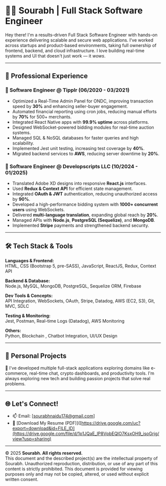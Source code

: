 # 👨‍💻 Sourabh | Full Stack Software Engineer

Hey there! I'm a results-driven Full Stack Software Engineer with hands-on experience delivering scalable and secure web applications. I've worked across startups and product-based environments, taking full ownership of frontend, backend, and cloud infrastructure. I love building real-time systems and UI that doesn't just work — it *wows*.

---

## 🚀 Professional Experience

### 💼 Software Engineer @ Tipplr (06/2020 - 03/2021)
- Optimized a Real-Time Admin Panel for ONDC, improving transaction speed by **30%** and enhancing seller-buyer engagement.
- Automated financial reporting using cron jobs, reducing manual efforts by **70%** for 500+ merchants.
- Integrated React Native apps with **99.9% uptime** across platforms.
- Designed WebSocket-powered bidding modules for real-time auction systems.
- Managed SQL & NoSQL databases for faster queries and high scalability.
- Implemented Jest unit testing, increasing test coverage by **40%**.
- Migrated backend services to **AWS**, reducing server downtime by **20%**.

### 💼 Software Engineer @ Developscripts LLC (10/2024 - 01/2025)
- Translated Adobe XD designs into responsive **React.js** interfaces.
- Used **Redux & Context API** for efficient state management.
- Integrated **OAuth & JWT** authentication, reducing unauthorized access by **90%**.
- Developed a high-performance bidding system with **1000+ concurrent users** using WebSockets.
- Delivered **multi-language translation**, expanding global reach by **20%**.
- Managed APIs with **Node.js**, **PostgreSQL (Sequelize)**, and **MongoDB**.
- Implemented **Stripe** payments and strengthened backend security.

---

## 🛠️ Tech Stack & Tools

**Languages & Frontend:**  
HTML, CSS (Bootstrap 5, pre-SASS), JavaScript, ReactJS, Redux, Context API

**Backend & Database:**  
Node.js, MySQL, MongoDB, PostgreSQL, Sequelize ORM, Firebase

**Dev Tools & Concepts:**  
API Integration, WebSockets, OAuth, Stripe, Datadog, AWS (EC2, S3), Git, MVC, SDLC

**Testing & Monitoring:**  
Jest, Postman, Real-time Logs (Datadog), AWS Monitoring

**Others:**  
Python, Blockchain , Chatbot Integration, UI/UX Design

---

## 🧪 Personal Projects

🔧 I've developed multiple full-stack applications exploring domains like e-commerce, real-time chat, crypto dashboards, and productivity tools. I'm always exploring new tech and building passion projects that solve real problems.

---

## 🌐 Let's Connect!

- 📫 Email: [sourabhnaidu174@gmail.com]
- 📄 [Download My Resume (PDF)]([https://drive.google.com/uc?export=download&id=FILE_ID](https://drive.google.com/file/d/1p1JQaE_lP8VpbEQlO7KsxOH9_isoGrjg/view?usp=sharing)


---

© 2025 **Sourabh. All rights reserved.**  
This document and the described project(s) are the intellectual property of Sourabh. Unauthorized reproduction, distribution, or use of any part of this content is strictly prohibited. This document is provided for viewing purposes only and may not be copied, altered, or used without explicit written consent.
